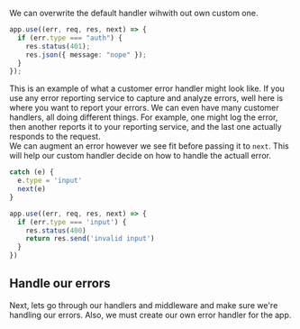 We can overwrite the default handler wihwith out own custom one.

```ts
app.use((err, req, res, next) => {
  if (err.type === "auth") {
    res.status(401);
    res.json({ message: "nope" });
  }
});
```

This is an example of what a customer error handler might look like. If you use any error reporting service to capture and analyze errors, well here is where you want to report your errors. We can even have many customer handlers, all doing different things. For example, one might log the error, then another reports it to your reporting service, and the last one actually responds to the request.
<br>
We can augment an error however we see fit before passing it to `next`. This will help our custom handler decide on how to handle the actuall error.

```ts
catch (e) {
  e.type = 'input'
  next(e)
}

app.use((err, req, res, next) => {
  if (err.type === 'input') {
    res.status(400)
    return res.send('invalid input')
  }
})
```

## Handle our errors

Next, lets go through our handlers and middleware and make sure we're handling our errors. Also, we must create our own error handler for the app.
